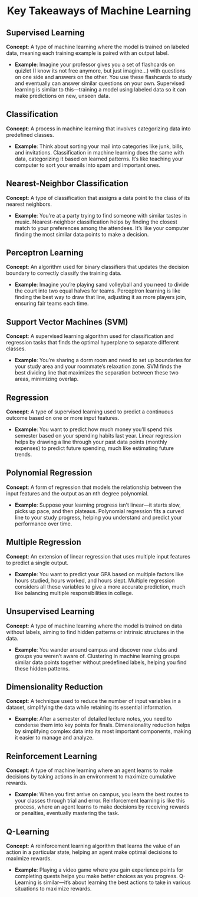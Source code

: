 <div style="text-align: center;">
  <h1>Key Takeaways of Machine Learning </h1>
</div>

## Supervised Learning
**Concept**: A type of machine learning where the model is trained on labeled data, meaning each training example is paired with an output label.

- **Example**: Imagine your professor gives you a set of flashcards on quizlet (I know its not free anymore, but just imagine...) with questions on one side and answers on the other. You use these flashcards to study and eventually can answer similar questions on your own. Supervised learning is similar to this—training a model using labeled data so it can make predictions on new, unseen data.

## Classification
**Concept**: A process in machine learning that involves categorizing data into predefined classes.

- **Example**: Think about sorting your mail into categories like junk, bills, and invitations. Classification in machine learning does the same with data, categorizing it based on learned patterns. It’s like teaching your computer to sort your emails into spam and important ones.

## Nearest-Neighbor Classification
**Concept**: A type of classification that assigns a data point to the class of its nearest neighbors.

- **Example**: You’re at a party trying to find someone with similar tastes in music. Nearest-neighbor classification helps by finding the closest match to your preferences among the attendees. It’s like your computer finding the most similar data points to make a decision.

## Perceptron Learning
**Concept**: An algorithm used for binary classifiers that updates the decision boundary to correctly classify the training data.

- **Example**: Imagine you’re playing sand volleyball and you need to divide the court into two equal halves for teams. Perceptron learning is like finding the best way to draw that line, adjusting it as more players join, ensuring fair teams each time.

## Support Vector Machines (SVM)
**Concept**: A supervised learning algorithm used for classification and regression tasks that finds the optimal hyperplane to separate different classes.

- **Example**: You’re sharing a dorm room and need to set up boundaries for your study area and your roommate’s relaxation zone. SVM finds the best dividing line that maximizes the separation between these two areas, minimizing overlap.

## Regression
**Concept**: A type of supervised learning used to predict a continuous outcome based on one or more input features.

- **Example**: You want to predict how much money you’ll spend this semester based on your spending habits last year. Linear regression helps by drawing a line through your past data points (monthly expenses) to predict future spending, much like estimating future trends.

## Polynomial Regression
**Concept**: A form of regression that models the relationship between the input features and the output as an nth degree polynomial.

- **Example**: Suppose your learning progress isn’t linear—it starts slow, picks up pace, and then plateaus. Polynomial regression fits a curved line to your study progress, helping you understand and predict your performance over time.

## Multiple Regression
**Concept**: An extension of linear regression that uses multiple input features to predict a single output.

- **Example**: You want to predict your GPA based on multiple factors like hours studied, hours worked, and hours slept. Multiple regression considers all these variables to give a more accurate prediction, much like balancing multiple responsibilities in college.

## Unsupervised Learning
**Concept**: A type of machine learning where the model is trained on data without labels, aiming to find hidden patterns or intrinsic structures in the data.

- **Example**: You wander around campus and discover new clubs and groups you weren’t aware of. Clustering in machine learning groups similar data points together without predefined labels, helping you find these hidden patterns.

## Dimensionality Reduction
**Concept**: A technique used to reduce the number of input variables in a dataset, simplifying the data while retaining its essential information.

- **Example**: After a semester of detailed lecture notes, you need to condense them into key points for finals. Dimensionality reduction helps by simplifying complex data into its most important components, making it easier to manage and analyze.

## Reinforcement Learning
**Concept**: A type of machine learning where an agent learns to make decisions by taking actions in an environment to maximize cumulative rewards.

- **Example**: When you first arrive on campus, you learn the best routes to your classes through trial and error. Reinforcement learning is like this process, where an agent learns to make decisions by receiving rewards or penalties, eventually mastering the task.

## Q-Learning
**Concept**: A reinforcement learning algorithm that learns the value of an action in a particular state, helping an agent make optimal decisions to maximize rewards.

- **Example**: Playing a video game where you gain experience points for completing quests helps you make better choices as you progress. Q-Learning is similar—it’s about learning the best actions to take in various situations to maximize rewards.
